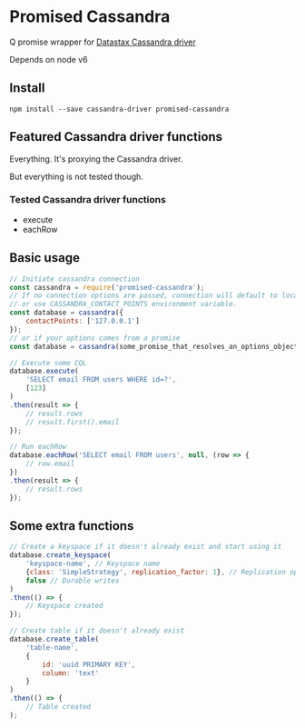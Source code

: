 Promised Cassandra
==================

Q promise wrapper for [Datastax Cassandra driver](https://github.com/datastax/nodejs-driver)

Depends on node v6

Install
-------

`npm install --save cassandra-driver promised-cassandra`

Featured Cassandra driver functions
-----------------------------------

Everything. It's proxying the Cassandra driver.

But everything is not tested though.

### Tested Cassandra driver functions

* execute
* eachRow

Basic usage
-----------

```javascript
// Initiate cassandra connection
const cassandra = require('promised-cassandra');
// If no connection options are passed, connection will default to localhost
// or use CASSANDRA_CONTACT_POINTS environment variable.
const database = cassandra({
    contactPoints: ['127.0.0.1']
});
// or if your options comes from a promise
const database = cassandra(some_promise_that_resolves_an_options_object);

// Execute some CQL
database.execute(
    'SELECT email FROM users WHERE id=?',
    [123]
)
.then(result => {
    // result.rows
    // result.first().email
});

// Run eachRow
database.eachRow('SELECT email FROM users', null, (row => {
    // row.email
})
.then(result => {
    // result.rows
});
```

Some extra functions
--------------------

```javascript
// Create a keyspace if it doesn't already exist and start using it
database.create_keyspace(
    'keyspace-name', // Keyspace name
    {class: 'SimpleStrategy', replication_factor: 1}, // Replication options
    false // Durable writes
)
.then(() => {
    // Keyspace created
});

// Create table if it doesn't already exist
database.create_table(
    'table-name',
    {
        id: 'uuid PRIMARY KEY',
        column: 'text'
    }
)
.then(() => {
    // Table created
);
```
